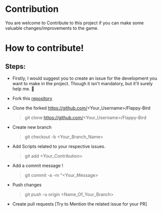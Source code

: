 # Contribution
 You are welcome to Contribute to this project if you can make some valuable changes/improvements to the game. 

# How to contribute!

## Steps:
-  Firstly, I would suggest you to create an issue for the development you want to make in the project. Though it isn't mandatory, but it'll surely help me. 🙂
  
-  Fork this [repository](https://github.com/subhayu99/Flappy-Bird)
  
-  Clone the forked https://github.com/<Your_Username>/Flappy-Bird
    > git clone https://github.com/<Your_Username>/Flappy-Bird

-  Create new branch 
    > git checkout -b <Your_Branch_Name>

-  Add Scripts related to your respective issues.
    > git add <Your_Contribution>
 
-  Add a commit message !
    > git commit -a -m "<Your_Message>
    
-  Push changes
    > git push -u origin <Name_Of_Your_Branch>
 
-  Create pull requests
[Try to Mention the related issue for your PR]
